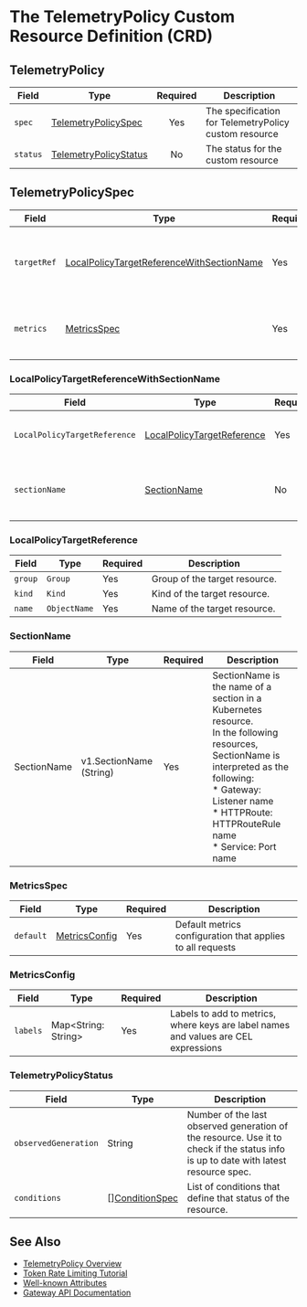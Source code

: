 # The TelemetryPolicy Custom Resource Definition (CRD)

## TelemetryPolicy

| **Field** | **Type**                                        | **Required** | **Description**                                       |
|-----------|-------------------------------------------------|:------------:|-------------------------------------------------------|
| `spec`    | [TelemetryPolicySpec](#telemetrypolicyspec)     |     Yes      | The specification for TelemetryPolicy custom resource |
| `status`  | [TelemetryPolicyStatus](#telemetrypolicystatus) |      No      | The status for the custom resource                    |

## TelemetryPolicySpec

| **Field**   | **Type**                                                                                                                                    | **Required** | **Description**                                                                                                                                                                             |
|-------------|---------------------------------------------------------------------------------------------------------------------------------------------|--------------|---------------------------------------------------------------------------------------------------------------------------------------------------------------------------------------------|
| `targetRef` | [LocalPolicyTargetReferenceWithSectionName](#localpolicytargetreferencewithsectionname) | Yes          | Reference to a Kubernetes resource that the policy attaches to. For more [info](https://gateway-api.sigs.k8s.io/reference/spec/#localpolicytargetreferencewithsectionname)                                                                                                                              |
| `metrics`   | [MetricsSpec](#metricsspec) | Yes | Metrics holds the telemetry metrics configuration |

### LocalPolicyTargetReferenceWithSectionName
| **Field**       | **Type**                                | **Required** | **Description**                                            |
|------------------|-----------------------------------------|--------------|------------------------------------------------------------|
| `LocalPolicyTargetReference`         | [LocalPolicyTargetReference](#localpolicytargetreference)          | Yes          | Reference to a local policy target.               |
| `sectionName`    | [SectionName](#sectionname)                         | No           | Section name for further specificity (if needed). |

### LocalPolicyTargetReference
| **Field** | **Type**     | **Required** | **Description**                |
|-----------|--------------|--------------|--------------------------------|
| `group`   | `Group`      | Yes          | Group of the target resource. |
| `kind`    | `Kind`       | Yes          | Kind of the target resource.  |
| `name`    | `ObjectName` | Yes          | Name of the target resource.  |

### SectionName
| Field       | Type                     | Required | Description                                                                                                                                                                                                                         |
|-------------|--------------------------|----------|-------------------------------------------------------------------------------------------------------------------------------------------------------------------------------------------------------------------------------------|
| SectionName | v1.SectionName (String)  | Yes      | SectionName is the name of a section in a Kubernetes resource. <br>In the following resources, SectionName is interpreted as the following: <br>* Gateway: Listener name<br>* HTTPRoute: HTTPRouteRule name<br>* Service: Port name |

### MetricsSpec
| Field       | Type                     | Required | Description                                                                                                                                                                                                                         |
|-------------|--------------------------|----------|-------------------------------------------------------------------------------------------------------------------------------------------------------------------------------------------------------------------------------------|
| `default` | [MetricsConfig](#metricsconfig)  | Yes | Default metrics configuration that applies to all requests |

### MetricsConfig
| Field       | Type                     | Required | Description                                                                                                                                                                                                                         |
|-------------|--------------------------|----------|-------------------------------------------------------------------------------------------------------------------------------------------------------------------------------------------------------------------------------------|
| `labels` | Map<String: String>  | Yes | Labels to add to metrics, where keys are label names and values are CEL expressions |

### TelemetryPolicyStatus

| **Field**            | **Type**                                                                                     | **Description**                                                                                                                     |
|----------------------|----------------------------------------------------------------------------------------------|-------------------------------------------------------------------------------------------------------------------------------------|
| `observedGeneration` | String                                                                                       | Number of the last observed generation of the resource. Use it to check if the status info is up to date with latest resource spec. |
| `conditions`         | [][ConditionSpec](https://pkg.go.dev/k8s.io/apimachinery@v0.28.4/pkg/apis/meta/v1#Condition) | List of conditions that define that status of the resource.                                                                         |

## See Also

- [TelemetryPolicy Overview](../overviews/telemetrypolicy.md)
- [Token Rate Limiting Tutorial](../user-guides/tokenratelimitpolicy/authenticated-token-ratelimiting-tutorial.md)
- [Well-known Attributes](https://github.com/Kuadrant/architecture/blob/main/rfcs/0002-well-known-attributes.md)
- [Gateway API Documentation](https://gateway-api.sigs.k8s.io/)
